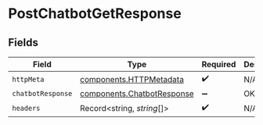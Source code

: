 # PostChatbotGetResponse


## Fields

| Field                                                                    | Type                                                                     | Required                                                                 | Description                                                              |
| ------------------------------------------------------------------------ | ------------------------------------------------------------------------ | ------------------------------------------------------------------------ | ------------------------------------------------------------------------ |
| `httpMeta`                                                               | [components.HTTPMetadata](../../models/components/httpmetadata.md)       | :heavy_check_mark:                                                       | N/A                                                                      |
| `chatbotResponse`                                                        | [components.ChatbotResponse](../../models/components/chatbotresponse.md) | :heavy_minus_sign:                                                       | OK                                                                       |
| `headers`                                                                | Record<string, *string*[]>                                               | :heavy_check_mark:                                                       | N/A                                                                      |